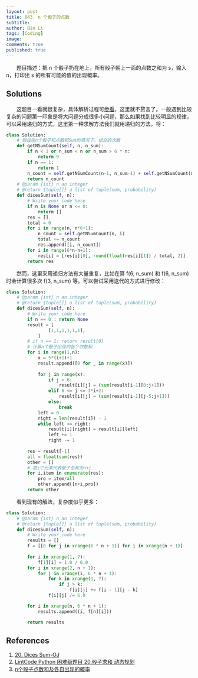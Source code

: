 ```yaml
---
layout: post
title: 043. n 个骰子的点数
subtitle:
author: Bin Li
tags: [Coding]
image: 
comments: true
published: true
---
```


　　题目描述：把 n 个骰子扔在地上，所有骰子朝上一面的点数之和为 s，输入 n，打印出 s 的所有可能的值的出现概率。

## Solutions
　　这题目一看就很复杂，具体解析过程可[参看](https://www.cnblogs.com/bozhou/p/6971081.html)，这里就不赘言了。一般遇到比较复杂的问题第一印象是将大问题分成很多小问题，那么如果找到比较明显的规律，可以采用递归的方式，这里第一种求解方法我们就用递归的方法。将：

```python
class Solution:
    # 假设在n个骰子和点数和Sum的情况下，组合的次数
    def getNSumCount(self, n, n_sum):
        if n < 1 or n_sum < n or n_sum > 6 * n:
            return 0
        if n == 1:
            return 1
        n_count = self.getNSumCount(n-1, n_sum-1) + self.getNSumCount(n-1, n_sum-2) + self.getNSumCount(n-1, n_sum-3) + self.getNSumCount(n-1, n_sum-4) + self.getNSumCount(n-1, n_sum-5) + self.getNSumCount(n-1, n_sum-6) 
        return n_count
    # @param {int} n an integer
    # @return {tuple[]} a list of tuple(sum, probability)
    def dicesSum(self, n):
        # Write your code here
        if n is None or n <= 0:
            return []
        res = []
        total = 0
        for i in range(n, n*6+1):
            n_count = self.getNSumCount(n, i)
            total += n_count
            res.append([i, n_count])
        for i in range(6*n-n+1):
            res[i] = [res[i][0], round(float(res[i][1]) / total, 2)]
        return res
```

　　然而，这里采用递归方法有大量重复，比如在算 f(6, n_sum) 和  f(6, n_sum) 时会计算很多次  f(3, n_sum) 等。可以尝试采用迭代的方式进行修改：

```python
class Solution:
    # @param {int} n an integer
    # @return {tuple[]} a list of tuple(sum, probability)
    def dicesSum(self, n):
        # Write your code here
        if n == 0 : return None
        result = [
                [1,1,1,1,1,1],
            ]
        # if n == 1: return result[0]
        # 计算n个骰子出现的各个次数和
        for i in range(1,n):
            x = 5*(i+1)+1
            result.append([0 for _ in range(x)])
             
            for j in range(x):
                if j < 6:
                    result[i][j] = (sum(result[i-1][0:j+1]))
                elif 6 <= j <= 3*i+2:
                    result[i][j] = (sum(result[i-1][j-5:j+1]))
                else:
                    break
            left = 0
            right = len(result[i]) - 1
            while left <= right:
                result[i][right] = result[i][left]
                left += 1
                right -= 1
         
        res = result[-1]
        all = float(sum(res))
        other = []
        # 第i个元素代表骰子总和为n+i
        for i,item in enumerate(res):
            pro = item/all
            other.append([n+i,pro])
        return other
```

　　看到现有的解法，复杂度似乎更多：
```python
class Solution:
    # @param {int} n an integer
    # @return {tuple[]} a list of tuple(sum, probability)
    def dicesSum(self, n):
        # Write your code here
        results = []
        f = [[0 for j in xrange(6 * n + 1)] for i in xrange(n + 1)]
        
        for i in xrange(1, 7):
            f[1][i] = 1.0 / 6.0
        for i in xrange(2, n + 1):
            for j in xrange(i, 6 * n + 1):
                for k in xrange(1, 7):
                    if j > k:
                        f[i][j] += f[i - 1][j - k]
                f[i][j] /= 6.0

        for i in xrange(n, 6 * n + 1):
            results.append((i, f[n][i]))

        return results
```

## References
1. [20. Dices Sum-OJ](https://www.lintcode.com/problem/dices-sum/description)
2. [LintCode Python 困难级题目 20.骰子求和 动态规划](https://www.cnblogs.com/bozhou/p/6971081.html)
3. [n个骰子点数和及各自出现的概率](https://blog.csdn.net/K346K346/article/details/50988681)


